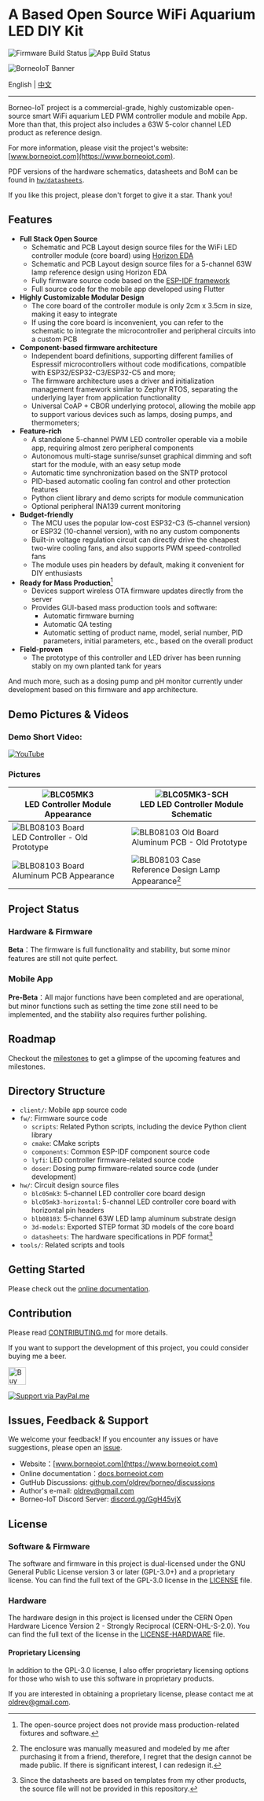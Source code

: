 # A Based Open Source WiFi Aquarium LED DIY Kit

![Firmware Build Status](https://github.com/oldrev/borneo/actions/workflows/fw-ci.yml/badge.svg)
![App Build Status](https://github.com/oldrev/borneo/actions/workflows/flutter-ci.yml/badge.svg)

![BorneoIoT Banner](assets/borneo-repo-banner.jpg)

English | [中文](README.zh.md)

---

Borneo-IoT project is a commercial-grade, highly customizable open-source smart WiFi aquarium LED PWM controller module and mobile App.
More than that, this project also includes a 63W 5-color channel LED product as reference design.


For more information, please visit the project's website: [www.borneoiot.com](https://www.borneoiot.com).

PDF versions of the hardware schematics, datasheets and BoM can be found in [`hw/datasheets`](hw/datasheets).

If you like this project, please don't forget to give it a star. Thank you!

## Features

- **Full Stack Open Source**
    - Schematic and PCB Layout design source files for the WiFi LED controller module (core board) using [Horizon EDA](https://horizon-eda.org)
    - Schematic and PCB Layout design source files for a 5-channel 63W lamp reference design using Horizon EDA
    - Fully firmware source code based on the [ESP-IDF framework](https://idf.espressif.com/)
    - Full source code for the mobile app developed using Flutter
- **Highly Customizable Modular Design**
    - The core board of the controller module is only 2cm x 3.5cm in size, making it easy to integrate
    - If using the core board is inconvenient, you can refer to the schematic to integrate the microcontroller and peripheral circuits into a custom PCB
- **Component-based firmware architecture**
    - Independent board definitions, supporting different families of Espressif microcontrollers without code modifications, compatible with ESP32/ESP32-C3/ESP32-C5 and more;
    - The firmware architecture uses a driver and initialization management framework similar to Zephyr RTOS, separating the underlying layer from application functionality
    - Universal CoAP + CBOR underlying protocol, allowing the mobile app to support various devices such as lamps, dosing pumps, and thermometers;
- **Feature-rich**
    - A standalone 5-channel PWM LED controller operable via a mobile app, requiring almost zero peripheral components
    - Autonomous multi-stage sunrise/sunset graphical dimming and soft start for the module, with an easy setup mode
    - Automatic time synchronization based on the SNTP protocol
    - PID-based automatic cooling fan control and other protection features
    - Python client library and demo scripts for module communication
    - Optional peripheral INA139 current monitoring
- **Budget-friendly**
    - The MCU uses the popular low-cost ESP32-C3 (5-channel version) or ESP32 (10-channel version), with no any custom components
    - Built-in voltage regulation circuit can directly drive the cheapest two-wire cooling fans, and also supports PWM speed-controlled fans
    - The module uses pin headers by default, making it convenient for DIY enthusiasts
- **Ready for Mass Production**[^1]
    - Devices support wireless OTA firmware updates directly from the server
    - Provides GUI-based mass production tools and software:
        - Automatic firmware burning
        - Automatic QA testing
        - Automatic setting of product name, model, serial number, PID parameters, initial parameters, etc., based on the overall product
- **Field-proven**
    - The prototype of this controller and LED driver has been running stably on my own planted tank for years

And much more, such as a dosing pump and pH monitor currently under development based on this firmware and app architecture.

[^1]: The open-source project does not provide mass production-related fixtures and software.

## Demo Pictures & Videos

### Demo Short Video:

[![YouTube](http://i.ytimg.com/vi/Z78nOzLQvq0/hqdefault.jpg)](https://www.youtube.com/watch?v=Z78nOzLQvq0)

### Pictures

| ![BLC05MK3](assets/blc05mk3.jpg) <br/> LED Controller Module Appearance | ![BLC05MK3-SCH](assets/blc05mk3-sch.png) <br/> LED LED Controller Module Schematic |
|------------------------------------------|------------------------------------------ |
| ![BLB08103 Board](assets/blc05mk3-old-prototype.jpg) <br/> LED Controller - Old Prototype | ![BLB08103 Old Board](assets/blb08103-old-prototype.jpg) <br/> Aluminum PCB - Old Prototype |
| ![BLB08103 Board](assets/blb08103.jpg) <br/> Aluminum PCB Appearance | ![BLB08103 Case](assets/blb08103-case.jpg) <br/> Reference Design Lamp Appearance[^2] |

[^2]: The enclosure was manually measured and modeled by me after purchasing it from a friend, therefore, I regret that the design cannot be made public. If there is significant interest, I can redesign it.

## Project Status

### Hardware & Firmware

**Beta**：The firmware is full functionality and stability, but some minor features are still not quite perfect.

### Mobile App

**Pre-Beta**：All major functions have been completed and are operational, but minor functions such as setting the time zone still need to be implemented, and the stability also requires further polishing.

## Roadmap

Checkout the [milestones](https://github.com/oldrev/borneo/milestones) to get a glimpse of the upcoming features and milestones.

## Directory Structure

- `client/`: Mobile app source code
- `fw/`: Firmware source code
    - `scripts`: Related Python scripts, including the device Python client library
    - `cmake`: CMake scripts
    - `components`: Common ESP-IDF component source code
    - `lyfi`: LED controller firmware-related source code
    - `doser`: Dosing pump firmware-related source code (under development)
- `hw/`: Circuit design source files
    - `blc05mk3`: 5-channel LED controller core board design
    - `blc05mk3-horizontal`: 5-channel LED controller core board with horizontal pin headers
    - `blb08103`: 5-channel 63W LED lamp aluminum substrate design
    - `3d-models`: Exported STEP format 3D models of the core board
    - `datasheets`: The hardware specifications in PDF format[^3]
- `tools/`: Related scripts and tools

[^3]: Since the datasheets are based on templates from my other products, the source file will not be provided in this repository.

## Getting Started

Please check out the [online documentation](https://docs.borneoiot.com/getting-started).

## Contribution

Please read [CONTRIBUTING.md](.github/CONTRIBUTING.md) for more details.

If you want to support the development of this project, you could consider buying me a beer.

<a href='https://ko-fi.com/O5O2U4W4E' target='_blank'><img height='36' style='border:0px;height:36px;' src='https://storage.ko-fi.com/cdn/kofi3.png?v=3' border='0' alt='Buy Me a Coffee at ko-fi.com' /></a>

[![Support via PayPal.me](assets/paypal_button.svg)](https://www.paypal.me/oldrev)

## Issues, Feedback & Support

We welcome your feedback! If you encounter any issues or have suggestions, please open an [issue](https://github.com/oldrev/borneo/issues).

- Website：[www.borneoiot.com](https://www.borneoiot.com)
- Online documentation：[docs.borneoiot.com](https://docs.borneoiot.com)
- GutHub Discussions: [github.com/oldrev/borneo/discussions](https://github.com/oldrev/borneo/discussions)
- Author's e-mail: [oldrev@gmail.com](mailto:oldrev@gmail.com)
- Borneo-IoT Discord Server: [discord.gg/GgH45vjX](https://discord.gg/GgH45vjX)

## License

### Software & Firmware

The software and firmware in this project is dual-licensed under the GNU General Public License version 3 or later (GPL-3.0+) and a proprietary license. You can find the full text of the GPL-3.0 license in the [LICENSE](LICENSE) file.

### Hardware

The hardware design in this project is licensed under the CERN Open Hardware Licence Version 2 - Strongly Reciprocal (CERN-OHL-S-2.0). You can find the full text of the license in the [LICENSE-HARDWARE](LICENSE-HARDWARE) file.

#### Proprietary Licensing

In addition to the GPL-3.0 license, I also offer proprietary licensing options for those who wish to use this software in proprietary products.

If you are interested in obtaining a proprietary license, please contact me at [oldrev@gmail.com](mailto:oldrev@gmail.com).

